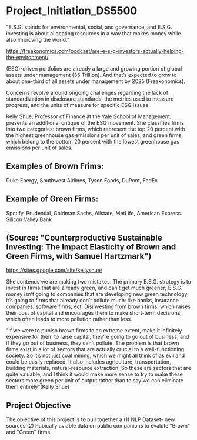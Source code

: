 # Project_Initiation_DS5500

"E.S.G. stands for environmental, social, and governance, and E.S.G. investing is about allocating resources in a way that makes money while also improving the world." 

https://freakonomics.com/podcast/are-e-s-g-investors-actually-helping-the-environment/

(ESG)-driven portfolios are already a large and growing portion of global assets under management (35 Trillion).  And that’s expected to grow to about one-third of all assets under management by 2025 (Freakonomics). 

Concerns revolve around ongoing challenges regarding the lack of standardization in disclosure standards, the metrics used to measure progress, and the units of measure for specific ESG issues. 

Kelly Shue, Professor of Finance at the Yale School of Management, presents an additional critique of the ESG movement. She classifies firms into two categories: brown firms, which represent the top 20 percent with the highest greenhouse gas emissions per unit of sales, and green firms, which belong to the bottom 20 percent with the lowest greenhouse gas emissions per unit of sales.

## Examples of Brown Frims:

Duke Energy, Southwest Airlines, Tyson Foods, DuPont, FedEx

## Example of Green Firms:

Spotify, Prudential, Goldman Sachs, Allstate, MetLife, American Express. Silicon Valley Bank

## (Source: "Counterproductive Sustainable Investing: The Impact Elasticity of Brown and Green Firms, with Samuel Hartzmark") 
https://sites.google.com/site/kellyshue/

She contends we are making two mistakes. The primary E.S.G. strategy is to invest in firms that are already green, and can’t get much greener; E.S.G. money isn’t going to companies that are developing new green technology; it’s going to firms that already don’t pollute much: like banks, insurance companies, software firms, ect. Disinvesting from brown firms, which raises their cost of capital and encourages them to make short-term decisions, which often leads to more pollution rather than less.


"if we were to punish brown firms to an extreme extent, make it infinitely expensive for them to raise capital, they’re going to go out of business, and if they go out of business, they can’t pollute. The problem is that brown firms exist in a lot of sectors that are actually crucial to a well-functioning society. So it’s not just coal mining, which we might all think of as evil and could be easily replaced. It also includes agriculture, transportation, building materials, natural-resource extraction. So these are sectors that are quite valuable, and I think it would make more sense to try to make these sectors more green per unit of output rather than to say we can eliminate them entirely"(Kelly Shue) 

## Project Objective
The objective of this project is to pull together a (1) NLP Dataset- new sources (2) Pubically aviable data on public companions to evalute "Brown" and "Green" firms.
